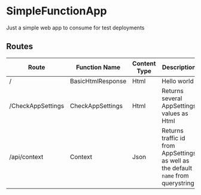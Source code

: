 # SimpleFunctionApp
Just a simple web app to consume for test deployments

## Routes

| Route | Function Name | Content Type | Description |
| ----- | ------------- | ------------ | ----------- |
| / | BasicHtmlResponse | Html | Hello world |
| /CheckAppSettings | CheckAppSettings | Html | Returns several AppSettings values as Html |
| /api/context | Context | Json | Returns traffic id from AppSettings as well as the default `name` from querystring
